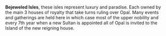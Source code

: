 **Bejeweled Isles**, these isles represent luxury and paradise. Each owned by the main 3 houses of royalty that take turns ruling over Opal. Many events and gatherings are held here in which case most of the upper nobility and every 7th year when a new Sultan is appointed all of Opal is invited to the Island of the new reigning house.